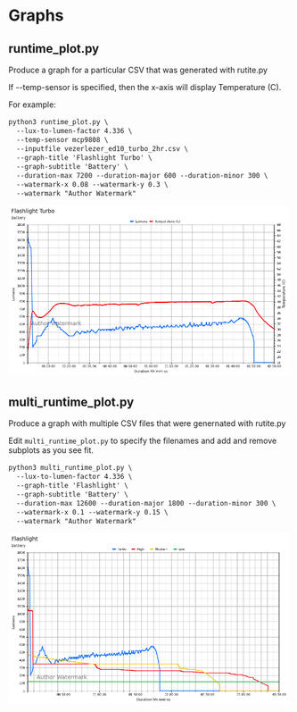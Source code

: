 # Graphs

## runtime_plot.py

Produce a graph for a particular CSV that was generated with rutite.py  

If --temp-sensor is specified, then the x-axis will display Temperature (C).  

For example:
```
python3 runtime_plot.py \
  --lux-to-lumen-factor 4.336 \
  --temp-sensor mcp9808 \
  --inputfile vezerlezer_ed10_turbo_2hr.csv \
  --graph-title 'Flashlight Turbo' \
  --graph-subtitle 'Battery' \
  --duration-max 7200 --duration-major 600 --duration-minor 300 \
  --watermark-x 0.08 --watermark-y 0.3 \
  --watermark "Author Watermark"
```

![runtime_plot](https://github.com/TimMcMahon/RuTiTe/blob/master/flashlight_turbo.png)

## multi_runtime_plot.py

Produce a graph with multiple CSV files that were genernated with rutite.py  

Edit `multi_runtime_plot.py` to specify the filenames and add and remove subplots as you see fit.   

```
python3 multi_runtime_plot.py \
  --lux-to-lumen-factor 4.336 \
  --graph-title 'Flashlight' \
  --graph-subtitle 'Battery' \
  --duration-max 12600 --duration-major 1800 --duration-minor 300 \
  --watermark-x 0.1 --watermark-y 0.15 \
  --watermark "Author Watermark"
```

![multi_runtime_plot](https://github.com/TimMcMahon/RuTiTe/blob/master/flashlight.png)

